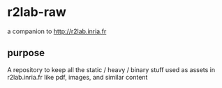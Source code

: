 # r2lab-raw

a companion to http://r2lab.inria.fr

## purpose
A repository to keep all the static / heavy / binary stuff used as assets in r2lab.inria.fr
like pdf, images, and similar content

